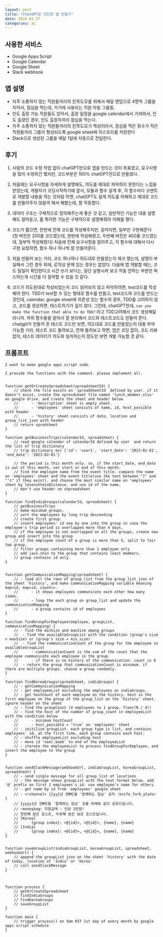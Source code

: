 ```yaml
---
layout: post
title: "ChatGPT로 간단한 앱 만들기"
date: 2024-01-27
categories: ai
---
```



## 사용한 서비스
- Google Apps Script
- Google Calendar
- Google Sheet
- Slack webhook


## 앱 설명
- 자주 소통하지 않는 직원들끼리의 친목도모를 위해서 매달 랜덤으로 4명씩 그룹을 지어서, 점심을 먹는데, 거기에 사용되는 직원 자동 그룹핑.
- 인도 출장 가능 직원들도 있어서, 출장 일정을 google calendar에서 가져와서, 인도 출장인 경우, 인도 출장자끼리 점심을 먹는다.
- 자주 소통하지 않는 직원들끼리의 친목도모가 핵심이라서, 점심을 먹은 횟수가 적은 직원들끼리 그룹이 형성되도록 google sheet에 히스토리를 저장한다
- Slack으로 생성된 그룹을 매달 1일에 자동으로 전달한다.


## 후기
1. 사람의 코드 수정 작업 없이 chatGPT만으로 앱을 만드는 것이 목표였고, 요구사항을 많이 수정하긴 했지만, 코드부분은 100% chatGPT만으로 만들었다.
2. 처음에는 요구사항을 자세하게 설명해도, 의도를 제대로 파악하지 못한다는 느낌을 받았는데, 개발자가 코딩시작하기에 앞서, 모듈과 함수 설계 후, 각 함수마다 코맨트로 개발할 내용을 적는 것처럼 하면, chatGPT도 쉽게 의도를 이해하고 제대로 코드를 만들어주지 않을까 해서 해봤는데, 잘 작동했다.
3. 데이터 구조는 구체적으로 정의해주는게 좋은 것 같고, 일반적인 기능은 대충 설명해도 알아듣고, 좀 특이한 기능은 구체적으로 설명해줘야 이해를 했다.

4. 코드가 짧으면, 한번에 전체 코드를 작성해주지만, 길어지면, 일부만 구현해준다.
   (첫 버전은 200줄 코드였는데, 한번에 작성해줬고, 두번째 버전은 400줄 코드였는데, 일부막 작성해줬다)
   처음에 전체 요구사항을 알려주고, 각 함수에 대해서 다시 구현 요청하면, 함수 하나 하나씩 잘 만들어준다.
5. 처음 만들어 보는 거라, 코드 하나하나 의도대로 만들었는지 체크 했는데,
   설명이 부실해서 그런 경우 외에, 로직상 문제 있는 경우는 없었다.
   다음에 앱 개발할 때는, 코드 일일이 확인한다고 시간 쓰기 보다는, 일단 실행시켜 보고 작동 안하는 부분만 픽스하는게 시간을 더 절약할 수 있을 것 같다.
6. 코드가 의도된대로 작성되었는지 코드 읽어보지 않고 파악하려면, test코드를 작성해야 한다. TDD가 test할 수 있는 형태로 함수를 만들고, test코드와 코드를 만드는 것인데, calendar, google sheet에 의존성 있는 함수의 경우, TDD를 고려하지 않고, 코드를 생성하면, 테스트하기가 쉽지 않다. 그런데, chatGPT한데, `can you make the function that able to do TDD?` 라고 TDD고려해서 코드 생성해달라니까. 하위 함수들을 알아서 잘 분리해서 코드와 테스트코드도 만들어 준다. chatgpt가 만들어 준 테스트 코드만 보면, 의도대로 코드를 만들었는지 대충 파악 가능할 거라, 테스트 코드 돌려보고, 전체 돌려보고 하면, 앱은 코딩 없이, 코드 리뷰 없이, 테스트 데이터가 의도와 일치하는지 정도만 보면 개발 가능할 것 같다.


## 프롬프트

```
I want to make google apps script code.

I provide the functions with the comment. please implement all.


function getOrCreateSpreadsheet(spreadsheetId) {
	// check the file exists on `spreadSheetId` defined by user. if it doesn't exist, create the spresdsheet file named 'lunch_member.xlsx' on google drive. and create the sheet and header below		
	// 		- 'description' sheet is empty sheet.
	// 		- 'employees' sheet consists of name, id, host_possible with header	
	// 		- 'history' sheet consists of date, location and group_list_json with header	
	// return spredsheet	
}

function getBusinessTrips(calendarId, spreadsheet) {
	// read google calendar of calendarId defined by user  and return the list of trip dictionary
	// trip dictionary ex) {'id': 'user1', 'start_date': '2023-01-01', 'end_date': '2023-02-01'}

	// the period is this month only. so, if the start_date, end_date is out of this month, set start or end of this month.
	// find the employee name from the event title. compare the name on 'employees' sheet and the event title(use the text between "]" and "'s" if they exist). and choose the most similar name on 'employees' sheet by levenshteinDistance. and use id of the name.
	// don't use header on shpreadsheet
}

function findIndiaGroups(calendarId, spreadsheet) {
	// getBusinessTrips
	// make minimum groups.
	// sort the employees by long trip descending
	// create first group.
	// insert employees' id one by one into the group in case the employee's trip period is overlapped more than 4 days.
	// if the employee is not overlapped on all the groups, create new group and insert into the group
	// if the employee count of a group is more than 5, split to fair two group.
	// filter groups containing more than 1 employee only
	// add jace.shin to the group that contains least members.
	// group contains id only.
}


function getCommunicationMapping(spreadsheet) {
	// - load all the rows of group_list from the group_list_json of the sheet 'history', and make communicationMapping variable meaning map<id, map<id, count>>.		
	//		- it shows employees communicate each other how many times.		
 	//		- loop the each group on group_list and update the communicationMapping
 	//		- a group contains id of employees
}

function findGroupForEmployee(employee, groupList, communicationMapping) {
	// - find the minSize and maxSize among groups	
	//	- find the availableGroupList with the condition (group's size < maxSize) or (group's size = min_size)
	//	- find the communicationCount of the group for the employee in availableGroupList	
	//		- communicationCount is the sum of the count that the employee communicate each employee in the group.
	//		- if there is no history of the communication. count is 0	
	//	- return the group that communicationCount is minimum. if there are multiple groups. choose a group randomly.
}

function findKoreaGroups(spreadsheet, indiaGroups) {
	// - getCommunicationMapping
	// - get employeeList excluding the employees on indiaGroups.
	// - get hostCount of each employee on the history. host is the first employee on the group of the group_list on the 'history' sheet. ignore header on the sheet
	// - find the groupCount (4 employees to 1 group. floor(N / 4))		
	// - find the host of the number of group_count in employeeList with the condition below		
	// 		- minimum hostCount
	//		- host_possible = 'true' on 'employees' sheet	
	// - initilize groupList. each group type is list, and contains employees` id. at the first time, each group contains each host.
	// - shuffle employeeList excluding host
	// - move id 'noel.baek' to end of the employeeList		
	// - iterate the employeeList to process findGroupForEmployee, and insert the employee to the group
}


function sendSlackMessage(webhookUrl, indiaGroupList, koreaGroupList, spreadsheet) {
	// - send single message for all group_list of locations		
	// - the message shows groupList with the text format below. add '@' prefix on first 2 employees's id. use employee's name for others		
	// - get name by id from 'employees' google sheet		
	// - <!channel> [{yy}년 {MM}월 '함께하는 점심' 공지 :knife_fork_plate: ]		
	// {yyyy}년 {MM}월 '함께하는 점심' 조를 아래와 같이 공유드립니다.		
	// :moneybag: 지원금액 : 인당 2만원!		
	// 첫번째 분은 호스트, 두번째 분은 보조 호스트입니다.		
	// [Korea]		
	//		{group index}: <@{id}>, <@{id}>, {name}, {name}	
	// [India]
	//		{group index}: <@{id}>, <@{id}>, {name}, {name}	
}


function saveGroupList(indiaGroupList, koreaGroupList, spreadsheet, webhookUrl) {
	// append the groupList json on the sheet 'history' with the date of today, location of 'India' or 'Korea'
	// call sendSlackMessage
}



function process {
	// getOrCreateSpreadsheet
	// findIndiaGroups
	// findKoreaGroups
	// saveGroupList
}

function main {
	// trigger process() on 9am KST 1st day of every month by google apps script schedule
}
```